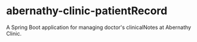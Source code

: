 # abernathy-clinic-patientRecord
A Spring Boot application for managing doctor's clinicalNotes at Abernathy Clinic.
